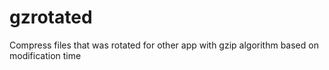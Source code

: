 # gzrotated
Compress files that was rotated for other app with gzip algorithm based on modification time
